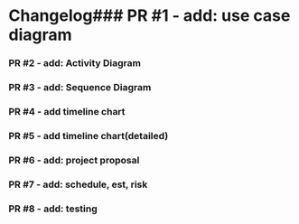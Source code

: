 # Changelog### PR #1 - add: use case diagram


### PR #2 - add: Activity Diagram


### PR #3 - add: Sequence Diagram


### PR #4 - add timeline chart


### PR #5 - add timeline chart(detailed)


### PR #6 - add: project proposal


### PR #7 - add: schedule, est, risk


### PR #8 - add: testing


